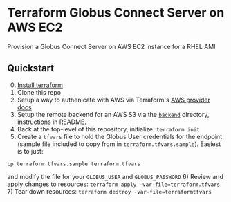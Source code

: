 # Terraform Globus Connect Server on AWS EC2
Provision a Globus Connect Server on AWS EC2 instance for a RHEL AMI

## Quickstart

0) [Install terraform](https://learn.hashicorp.com/terraform/getting-started/install)
1) Clone this repo
2) Setup a way to authenicate with AWS via Terraform's [AWS provider docs](https://www.terraform.io/docs/providers/aws/index.html)
3) Setup the remote backend for an AWS S3 via the [`backend`](https://github.com/marshallmcdonnell/terraform-aws-globus-connect-server/tree/master/backend) directory, instructions in README.
4) Back at the top-level of this repository, initialize: `terraform init`
5) Create a `tfvars` file to hold the Globus User credentials for the endpoint (sample file included to copy from in `terraform.tfvars.sample`). Easiest is to just:
```
cp terraform.tfvars.sample terraform.tfvars
```
and modify the file for your `GLOBUS_USER` and `GLOBUS_PASSWORD` 
6) Review and apply changes to resources: `terraform apply -var-file=terraform.tfvars`
7) Tear down resources: `terraform destroy -var-file=terraformtfvars`
